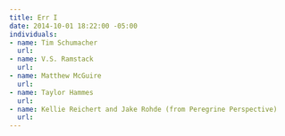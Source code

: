 ```yaml
---
title: Err I
date: 2014-10-01 18:22:00 -05:00
individuals:
- name: Tim Schumacher
  url: 
- name: V.S. Ramstack
  url: 
- name: Matthew McGuire
  url: 
- name: Taylor Hammes
  url: 
- name: Kellie Reichert and Jake Rohde (from Peregrine Perspective)
  url: 
---
```


